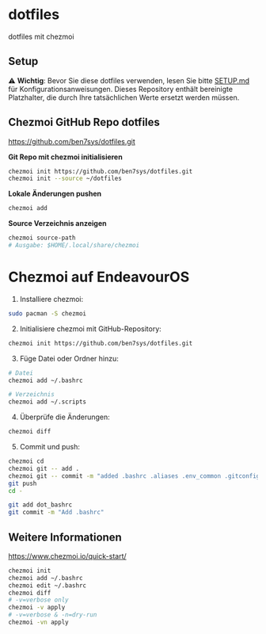 # dotfiles
dotfiles mit chezmoi

## Setup

⚠️ **Wichtig**: Bevor Sie diese dotfiles verwenden, lesen Sie bitte [SETUP.md](SETUP.md) für Konfigurationsanweisungen. Dieses Repository enthält bereinigte Platzhalter, die durch Ihre tatsächlichen Werte ersetzt werden müssen.

## Chezmoi GitHub Repo dotfiles

https://github.com/ben7sys/dotfiles.git

**Git Repo mit chezmoi initialisieren**

```bash
chezmoi init https://github.com/ben7sys/dotfiles.git
chezmoi init --source ~/dotfiles
```

**Lokale Änderungen pushen**
    
```bash
chezmoi add
```

**Source Verzeichnis anzeigen**

```bash
chezmoi source-path
# Ausgabe: $HOME/.local/share/chezmoi
```

# Chezmoi auf EndeavourOS

1. Installiere chezmoi:

```bash
sudo pacman -S chezmoi
```

2. Initialisiere chezmoi mit GitHub-Repository:

```bash
chezmoi init https://github.com/ben7sys/dotfiles.git
```

3. Füge Datei oder Ordner hinzu:

```bash
# Datei
chezmoi add ~/.bashrc

# Verzeichnis
chezmoi add ~/.scripts
```

4. Überprüfe die Änderungen:

```bash
chezmoi diff
```

5. Commit und push:

```bash
chezmoi cd
chezmoi git -- add .
chezmoi git -- commit -m "added .bashrc .aliases .env_common .gitconfig"
git push
cd -
```

```bash
git add dot_bashrc
git commit -m "Add .bashrc"
```

## Weitere Informationen

https://www.chezmoi.io/quick-start/

```bash
chezmoi init
chezmoi add ~/.bashrc
chezmoi edit ~/.bashrc
chezmoi diff
# -v=verbose only
chezmoi -v apply
# -v=verbose & -n=dry-run
chezmoi -vn apply
